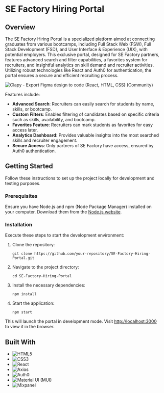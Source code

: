 # SE Factory Hiring Portal


## Overview

The SE Factory Hiring Portal is a specialized platform aimed at connecting graduates from various bootcamps, including Full Stack Web (FSW), Full Stack Development (FSD), and User Interface & Experience (UIX), with potential employers. This exclusive portal, designed for SE Factory partners, features advanced search and filter capabilities, a favorites system for recruiters, and insightful analytics on skill demand and recruiter activities. Utilizing robust technologies like React and Auth0 for authentication, the portal ensures a secure and efficient recruiting process.

![Clapy - Export Figma design to code (React, HTML, CSS) (Community)](https://github.com/tonyykosseifyy/se-factory-portal/assets/68602228/6660a0a4-1f49-4aa2-8a0b-7710c4111d17)

Features include:
- **Advanced Search**: Recruiters can easily search for students by name, skills, or bootcamp.
- **Custom Filters**: Enables filtering of candidates based on specific criteria such as skills, availability, and bootcamp.
- **Favorites Feature**: Recruiters can mark students as favorites for easy access later.
- **Analytics Dashboard**: Provides valuable insights into the most searched skills and recruiter engagement.
- **Secure Access**: Only partners of SE Factory have access, ensured by Auth0 authentication.

## Getting Started

Follow these instructions to set up the project locally for development and testing purposes.

### Prerequisites

Ensure you have Node.js and npm (Node Package Manager) installed on your computer. Download them from the [Node.js website](https://nodejs.org/).

### Installation

Execute these steps to start the development environment:

1. Clone the repository:
   ```
   git clone https://github.com/your-repository/SE-Factory-Hiring-Portal.git
   ```

2. Navigate to the project directory:
   ```
   cd SE-Factory-Hiring-Portal
   ```

3. Install the necessary dependencies:
   ```
   npm install
   ```

4. Start the application:
   ```
   npm start
   ```

This will launch the portal in development mode. Visit [http://localhost:3000](http://localhost:3000) to view it in the browser.

## Built With

- ![HTML5](https://img.shields.io/badge/html5-%23E34F26.svg?style=for-the-badge&logo=html5&logoColor=white)
- ![CSS3](https://img.shields.io/badge/css3-%231572B6.svg?style=for-the-badge&logo=css3&logoColor=white)
- ![React](https://img.shields.io/badge/React-%2320232a.svg?style=for-the-badge&logo=react&logoColor=%2361DAFB)
- ![Axios](https://img.shields.io/badge/Axios-%231572B6.svg?style=for-the-badge&logo=axios&logoColor=white)
- ![Auth0](https://img.shields.io/badge/Auth0-%23EB5424.svg?style=for-the-badge&logo=auth0&logoColor=white)
- ![Material UI (MUI)](https://img.shields.io/badge/Material--UI-0081CB.svg?style=for-the-badge&logo=material-ui&logoColor=white)
- ![Mixpanel](https://img.shields.io/badge/Mixpanel-%23FF5500.svg?style=for-the-badge&logo=mixpanel&logoColor=white)

